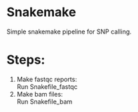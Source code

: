 # Snakemake

Simple snakemake pipeline for SNP calling.

# Steps:
1. Make fastqc reports: <br />
Run Snakefile_fastqc
2. Make bam files: <br />
Run Snakefile_bam
